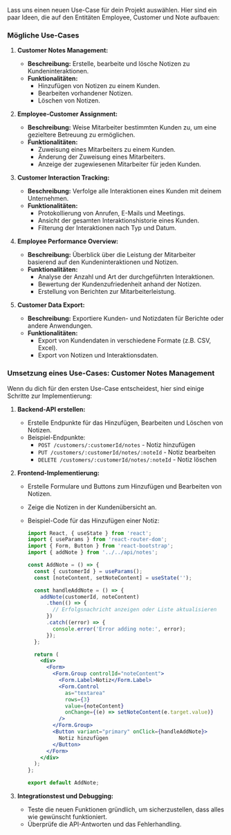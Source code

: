Lass uns einen neuen Use-Case für dein Projekt auswählen. Hier sind ein paar Ideen, die auf den Entitäten Employee, Customer und Note aufbauen:

### Mögliche Use-Cases

1. **Customer Notes Management:**
   - **Beschreibung:** Erstelle, bearbeite und lösche Notizen zu Kundeninteraktionen.
   - **Funktionalitäten:**
     - Hinzufügen von Notizen zu einem Kunden.
     - Bearbeiten vorhandener Notizen.
     - Löschen von Notizen.

2. **Employee-Customer Assignment:**
   - **Beschreibung:** Weise Mitarbeiter bestimmten Kunden zu, um eine gezieltere Betreuung zu ermöglichen.
   - **Funktionalitäten:**
     - Zuweisung eines Mitarbeiters zu einem Kunden.
     - Änderung der Zuweisung eines Mitarbeiters.
     - Anzeige der zugewiesenen Mitarbeiter für jeden Kunden.

3. **Customer Interaction Tracking:**
   - **Beschreibung:** Verfolge alle Interaktionen eines Kunden mit deinem Unternehmen.
   - **Funktionalitäten:**
     - Protokollierung von Anrufen, E-Mails und Meetings.
     - Ansicht der gesamten Interaktionshistorie eines Kunden.
     - Filterung der Interaktionen nach Typ und Datum.

4. **Employee Performance Overview:**
   - **Beschreibung:** Überblick über die Leistung der Mitarbeiter basierend auf den Kundeninteraktionen und Notizen.
   - **Funktionalitäten:**
     - Analyse der Anzahl und Art der durchgeführten Interaktionen.
     - Bewertung der Kundenzufriedenheit anhand der Notizen.
     - Erstellung von Berichten zur Mitarbeiterleistung.

5. **Customer Data Export:**
   - **Beschreibung:** Exportiere Kunden- und Notizdaten für Berichte oder andere Anwendungen.
   - **Funktionalitäten:**
     - Export von Kundendaten in verschiedene Formate (z.B. CSV, Excel).
     - Export von Notizen und Interaktionsdaten.

### Umsetzung eines Use-Cases: Customer Notes Management

Wenn du dich für den ersten Use-Case entscheidest, hier sind einige Schritte zur Implementierung:

1. **Backend-API erstellen:**
   - Erstelle Endpunkte für das Hinzufügen, Bearbeiten und Löschen von Notizen.
   - Beispiel-Endpunkte:
     - `POST /customers/:customerId/notes` - Notiz hinzufügen
     - `PUT /customers/:customerId/notes/:noteId` - Notiz bearbeiten
     - `DELETE /customers/:customerId/notes/:noteId` - Notiz löschen

2. **Frontend-Implementierung:**
   - Erstelle Formulare und Buttons zum Hinzufügen und Bearbeiten von Notizen.
   - Zeige die Notizen in der Kundenübersicht an.
   - Beispiel-Code für das Hinzufügen einer Notiz:

     ```jsx
     import React, { useState } from 'react';
     import { useParams } from 'react-router-dom';
     import { Form, Button } from 'react-bootstrap';
     import { addNote } from '../../api/notes';

     const AddNote = () => {
       const { customerId } = useParams();
       const [noteContent, setNoteContent] = useState('');

       const handleAddNote = () => {
         addNote(customerId, noteContent)
           .then(() => {
             // Erfolgsnachricht anzeigen oder Liste aktualisieren
           })
           .catch((error) => {
             console.error('Error adding note:', error);
           });
       };

       return (
         <div>
           <Form>
             <Form.Group controlId="noteContent">
               <Form.Label>Notiz</Form.Label>
               <Form.Control
                 as="textarea"
                 rows={3}
                 value={noteContent}
                 onChange={(e) => setNoteContent(e.target.value)}
               />
             </Form.Group>
             <Button variant="primary" onClick={handleAddNote}>
               Notiz hinzufügen
             </Button>
           </Form>
         </div>
       );
     };

     export default AddNote;
     ```

3. **Integrationstest und Debugging:**
   - Teste die neuen Funktionen gründlich, um sicherzustellen, dass alles wie gewünscht funktioniert.
   - Überprüfe die API-Antworten und das Fehlerhandling.